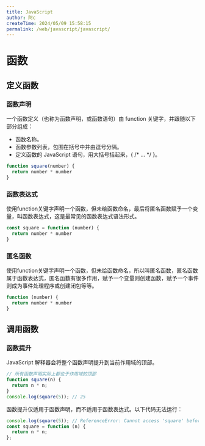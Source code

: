 ```yaml
---
title: JavaScript
author: 阿c
createTime: 2024/05/09 15:58:15
permalink: /web/javascript/javascript/
---
```


# 函数

## 定义函数

### 函数声明
一个函数定义（也称为函数声明，或函数语句）由 function 关键字，并跟随以下部分组成：

- 函数名称。
- 函数参数列表，包围在括号中并由逗号分隔。
- 定义函数的 JavaScript 语句，用大括号括起来，{ /* … */ }。
```js
function square(number) {
  return number * number
}
```

### 函数表达式
使用function关键字声明一个函数，但未给函数命名，最后将匿名函数赋予一个变量，叫函数表达式，这是最常见的函数表达式语法形式。
```js
const square = function (number) {
  return number * number
}
```

### 匿名函数
使用function关键字声明一个函数，但未给函数命名，所以叫匿名函数，匿名函数属于函数表达式，匿名函数有很多作用，赋予一个变量则创建函数，赋予一个事件则成为事件处理程序或创建闭包等等。
```js
function (number) {
  return number * number
}
```

## 调用函数

### 函数提升
JavaScript 解释器会将整个函数声明提升到当前作用域的顶部。
```js
// 所有函数声明实际上都位于作用域的顶部
function square(n) {
  return n * n;
}
console.log(square(5)); // 25
```

函数提升仅适用于函数声明，而不适用于函数表达式。以下代码无法运行：
```js
console.log(square(5)); // ReferenceError: Cannot access 'square' before initialization
const square = function (n) {
  return n * n;
};
```
